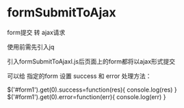 # formSubmitToAjax

form提交 转 ajax请求

使用前需先引入jq

引入formSubmitToAjaxl.js后页面上的form都将以ajax形式提交  

可以给 指定的form 设置 success 和 error 处理方法：

$('#form1').get(0).success=function(res){
  console.log(res) 
} 
$('#form1').get(0).error=function(err){
  console.log(err) 
}
